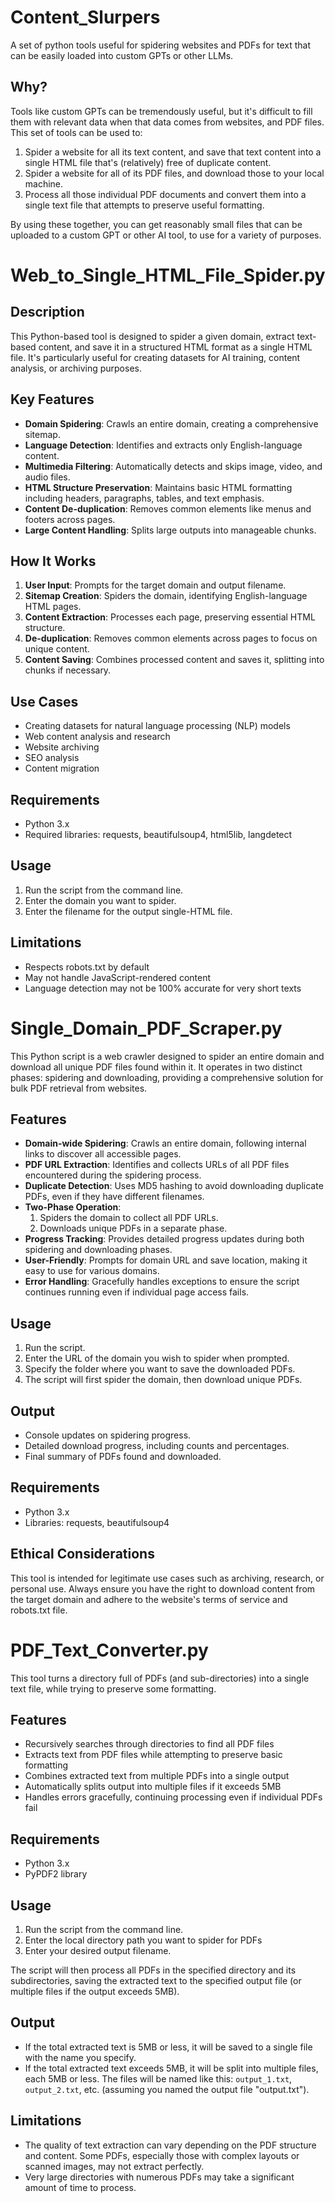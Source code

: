 # Content_Slurpers
A set of python tools useful for spidering websites and PDFs for text that can be easily loaded into custom GPTs or other LLMs. 

## Why? 
Tools like custom GPTs can be tremendously useful, but it's difficult to fill them with relevant data when that data comes from websites, and PDF files.  This set of tools can be used to: 

1) Spider a website for all its text content, and save that text content into a single HTML file that's (relatively) free of duplicate content.
2) Spider a website for all of its PDF files, and download those to your local machine.
3) Process all those individual PDF documents and convert them into a single text file that attempts to preserve useful formatting.

By using these together, you can get reasonably small files that can be uploaded to a custom GPT or other AI tool, to use for a variety of purposes. 



# Web_to_Single_HTML_File_Spider.py

## Description

This Python-based tool is designed to spider a given domain, extract text-based content, and save it in a structured HTML format as a single HTML file. It's particularly useful for creating datasets for AI training, content analysis, or archiving purposes.

## Key Features

- **Domain Spidering**: Crawls an entire domain, creating a comprehensive sitemap.
- **Language Detection**: Identifies and extracts only English-language content.
- **Multimedia Filtering**: Automatically detects and skips image, video, and audio files.
- **HTML Structure Preservation**: Maintains basic HTML formatting including headers, paragraphs, tables, and text emphasis.
- **Content De-duplication**: Removes common elements like menus and footers across pages.
- **Large Content Handling**: Splits large outputs into manageable chunks.

## How It Works

1. **User Input**: Prompts for the target domain and output filename.
2. **Sitemap Creation**: Spiders the domain, identifying English-language HTML pages.
3. **Content Extraction**: Processes each page, preserving essential HTML structure.
4. **De-duplication**: Removes common elements across pages to focus on unique content.
5. **Content Saving**: Combines processed content and saves it, splitting into chunks if necessary.

## Use Cases

- Creating datasets for natural language processing (NLP) models
- Web content analysis and research
- Website archiving
- SEO analysis
- Content migration

## Requirements

- Python 3.x
- Required libraries: requests, beautifulsoup4, html5lib, langdetect

## Usage

1. Run the script from the command line.
2. Enter the domain you want to spider.
3. Enter the filename for the output single-HTML file. 

## Limitations

- Respects robots.txt by default
- May not handle JavaScript-rendered content
- Language detection may not be 100% accurate for very short texts


# Single_Domain_PDF_Scraper.py

This Python script is a web crawler designed to spider an entire domain and download all unique PDF files found within it. It operates in two distinct phases: spidering and downloading, providing a comprehensive solution for bulk PDF retrieval from websites.

## Features

- **Domain-wide Spidering**: Crawls an entire domain, following internal links to discover all accessible pages.
- **PDF URL Extraction**: Identifies and collects URLs of all PDF files encountered during the spidering process.
- **Duplicate Detection**: Uses MD5 hashing to avoid downloading duplicate PDFs, even if they have different filenames.
- **Two-Phase Operation**: 
  1. Spiders the domain to collect all PDF URLs.
  2. Downloads unique PDFs in a separate phase.
- **Progress Tracking**: Provides detailed progress updates during both spidering and downloading phases.
- **User-Friendly**: Prompts for domain URL and save location, making it easy to use for various domains.
- **Error Handling**: Gracefully handles exceptions to ensure the script continues running even if individual page access fails.

## Usage

1. Run the script.
2. Enter the URL of the domain you wish to spider when prompted.
3. Specify the folder where you want to save the downloaded PDFs.
4. The script will first spider the domain, then download unique PDFs.

## Output

- Console updates on spidering progress.
- Detailed download progress, including counts and percentages.
- Final summary of PDFs found and downloaded.

## Requirements

- Python 3.x
- Libraries: requests, beautifulsoup4

## Ethical Considerations

This tool is intended for legitimate use cases such as archiving, research, or personal use. Always ensure you have the right to download content from the target domain and adhere to the website's terms of service and robots.txt file.

# PDF_Text_Converter.py

This tool turns a directory full of PDFs (and sub-directories) into a single text file, while trying to preserve some formatting. 

## Features

- Recursively searches through directories to find all PDF files
- Extracts text from PDF files while attempting to preserve basic formatting
- Combines extracted text from multiple PDFs into a single output
- Automatically splits output into multiple files if it exceeds 5MB
- Handles errors gracefully, continuing processing even if individual PDFs fail

## Requirements

- Python 3.x
- PyPDF2 library

## Usage

1. Run the script from the command line.
2. Enter the local directory path you want to spider for PDFs
3. Enter your desired output filename.

The script will then process all PDFs in the specified directory and its subdirectories, saving the extracted text to the specified output file (or multiple files if the output exceeds 5MB).

## Output

- If the total extracted text is 5MB or less, it will be saved to a single file with the name you specify.
- If the total extracted text exceeds 5MB, it will be split into multiple files, each 5MB or less. The files will be named like this: `output_1.txt`, `output_2.txt`, etc. (assuming you named the output file "output.txt").

## Limitations

- The quality of text extraction can vary depending on the PDF structure and content. Some PDFs, especially those with complex layouts or scanned images, may not extract perfectly.
- Very large directories with numerous PDFs may take a significant amount of time to process.

